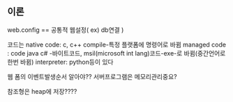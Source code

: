 ## 이론
web.config == 공통적 웹설정(  ex) db연결  )

코드는
native code: c, c++ compile-특정 플랫폼에 명령어로 바뀜
managed code : code java c# -바이트코드, msil(microsoft int lang)코드-exe-로 바뀜(중간언어로 한번 바뀜)
interpreter: python등이 있다

웹 폼의 이벤트발생순서 알아야??
서버프로그램은 메모리관리중요?

참조형은 heap에 저장????

